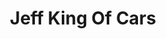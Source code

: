 ---
title: "Jeff King Of Cars"
url: /cormeilles-en-parisis/jeff-king-of-cars/
shop: Autowerkstatt
---